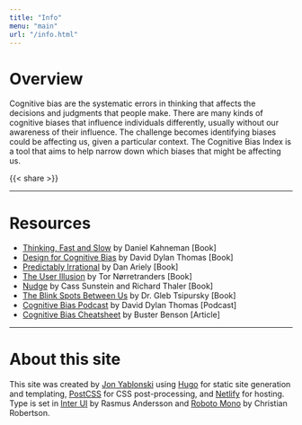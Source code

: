 ```yaml
---
title: "Info"
menu: "main"
url: "/info.html"
---
```


# Overview
Cognitive bias are the systematic errors in thinking that affects the decisions and judgments that people make. There are many kinds of cognitive biases that influence individuals differently, usually without our awareness of their influence. The challenge becomes identifying biases could be affecting us, given a particular context. The Cognitive Bias Index is a tool that aims to help narrow down which biases that might be affecting us.

{{< share >}}

---

# Resources
* [Thinking, Fast and Slow](https://www.amazon.com/Thinking-Fast-Slow-Daniel-Kahneman-ebook/dp/B00555X8OA) by Daniel Kahneman [Book]
* [Design for Cognitive Bias](https://abookapart.com/products/design-for-cognitive-bias) by David Dylan Thomas [Book]
* [Predictably Irrational](https://danariely.com/books/predictably-irrational/) by Dan Ariely [Book]
* [The User Illusion](https://www.penguinrandomhouse.com/books/330619/the-user-illusion-by-tor-norretranders/) by Tor Nørretranders [Book]
* [Nudge](https://www.penguinrandomhouse.com/books/304634/nudge-by-richard-h-thaler-and-cass-r-sunstein/) by Cass Sunstein and Richard Thaler [Book]
* [The Blink Spots Between Us](https://disasteravoidanceexperts.com/blindspots/) by Dr. Gleb Tsipursky [Book]
* [Cognitive Bias Podcast](https://podcasts.apple.com/us/podcast/the-cognitive-bias-podcast/id1197648130) by David Dylan Thomas [Podcast]
* [Cognitive Bias Cheatsheet](https://medium.com/better-humans/cognitive-bias-cheat-sheet-55a472476b18) by Buster Benson [Article] 


---

# About this site
This site was created by [Jon Yablonski](https://jonyablonski.com/) using [Hugo](https://gohugo.io/) for static site generation and templating, [PostCSS](https://postcss.org/) for CSS post-processing, and [Netlify](https://www.netlify.com/) for hosting. Type is set in [Inter UI](https://rsms.me/inter/) by Rasmus Andersson and [Roboto Mono](https://fonts.google.com/specimen/Roboto+Mono) by Christian Robertson.